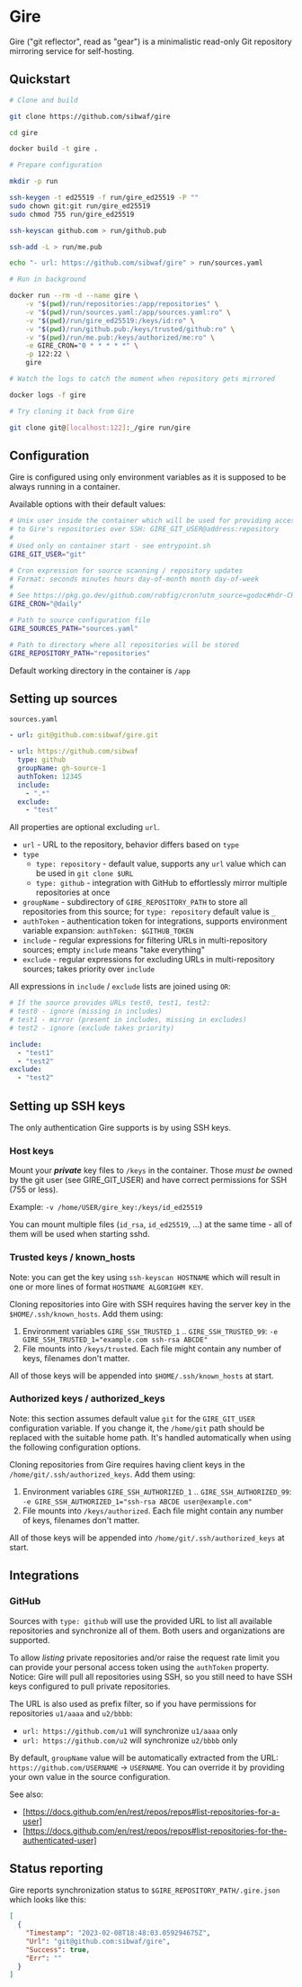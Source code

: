 # Gire

Gire ("git reflector", read as "gear") is a minimalistic read-only Git repository mirroring service for self-hosting.

## Quickstart

```sh
# Clone and build

git clone https://github.com/sibwaf/gire

cd gire

docker build -t gire .

# Prepare configuration

mkdir -p run

ssh-keygen -t ed25519 -f run/gire_ed25519 -P ""
sudo chown git:git run/gire_ed25519
sudo chmod 755 run/gire_ed25519

ssh-keyscan github.com > run/github.pub

ssh-add -L > run/me.pub

echo "- url: https://github.com/sibwaf/gire" > run/sources.yaml

# Run in background

docker run --rm -d --name gire \
    -v "$(pwd)/run/repositories:/app/repositories" \
    -v "$(pwd)/run/sources.yaml:/app/sources.yaml:ro" \
    -v "$(pwd)/run/gire_ed25519:/keys/id:ro" \
    -v "$(pwd)/run/github.pub:/keys/trusted/github:ro" \
    -v "$(pwd)/run/me.pub:/keys/authorized/me:ro" \
    -e GIRE_CRON="0 * * * * *" \
    -p 122:22 \
    gire

# Watch the logs to catch the moment when repository gets mirrored

docker logs -f gire

# Try cloning it back from Gire

git clone git@[localhost:122]:_/gire run/gire
```

## Configuration

Gire is configured using only environment variables as it is supposed to be always running in a container.

Available options with their default values:
```sh
# Unix user inside the container which will be used for providing access
# to Gire's repositories over SSH: GIRE_GIT_USER@address:repository
#
# Used only on container start - see entrypoint.sh
GIRE_GIT_USER="git"

# Cron expression for source scanning / repository updates
# Format: seconds minutes hours day-of-month month day-of-week
#
# See https://pkg.go.dev/github.com/robfig/cron?utm_source=godoc#hdr-CRON_Expression_Format
GIRE_CRON="@daily"

# Path to source configuration file
GIRE_SOURCES_PATH="sources.yaml"

# Path to directory where all repositories will be stored
GIRE_REPOSITORY_PATH="repositories"
```

Default working directory in the container is `/app`

## Setting up sources

`sources.yaml`
```yaml
- url: git@github.com:sibwaf/gire.git

- url: https://github.com/sibwaf
  type: github
  groupName: gh-source-1
  authToken: 12345
  include:
    - ".*"
  exclude:
    - "test"
```

All properties are optional excluding `url`.

- `url` - URL to the repository, behavior differs based on `type`
- `type`
  - `type: repository` - default value, supports any `url` value which can be used in `git clone $URL`
  - `type: github` - integration with GitHub to effortlessly mirror multiple repositories at once
- `groupName` - subdirectory of `GIRE_REPOSITORY_PATH` to store all repositories from this source; for `type: repository` default value is `_`
- `authToken` - authentication token for integrations, supports environment variable expansion: `authToken: $GITHUB_TOKEN`
- `include` - regular expressions for filtering URLs in multi-repository sources; empty `include` means "take everything"
- `exclude` - regular expressions for excluding URLs in multi-repository sources; takes priority over `include`

All expressions in `include` / `exclude` lists are joined using `OR`:
```yaml
# If the source provides URLs test0, test1, test2:
# test0 - ignore (missing in includes)
# test1 - mirror (present in includes, missing in excludes)
# test2 - ignore (exclude takes priority)

include:
  - "test1"
  - "test2"
exclude:
  - "test2"
```

## Setting up SSH keys

The only authentication Gire supports is by using SSH keys.

### Host keys

Mount your ***private*** key files to `/keys` in the container. Those *must be* owned by the git user (see GIRE_GIT_USER) and have correct permissions for SSH (755 or less).

Example: `-v /home/USER/gire_key:/keys/id_ed25519`

You can mount multiple files (`id_rsa`, `id_ed25519`, ...) at the same time - all of them will be used when starting sshd.

### Trusted keys / known_hosts

Note: you can get the key using `ssh-keyscan HOSTNAME` which will result in one or more lines of format `HOSTNAME ALGORIGHM KEY`.

Cloning repositories into Gire with SSH requires having the server key in the `$HOME/.ssh/known_hosts`. Add them using:
1. Environment variables `GIRE_SSH_TRUSTED_1` .. `GIRE_SSH_TRUSTED_99`: `-e GIRE_SSH_TRUSTED_1="example.com ssh-rsa ABCDE"`
2. File mounts into `/keys/trusted`. Each file might contain any number of keys, filenames don't matter.

All of those keys will be appended into `$HOME/.ssh/known_hosts` at start.

### Authorized keys / authorized_keys

Note: this section assumes default value `git` for the `GIRE_GIT_USER` configuration variable. If you change it, the `/home/git` path should be replaced with the suitable home path. It's handled automatically when using the following configuration options.

Cloning repositories from Gire requires having client keys in the `/home/git/.ssh/authorized_keys`. Add them using:
1. Environment variables `GIRE_SSH_AUTHORIZED_1` .. `GIRE_SSH_AUTHORIZED_99`: `-e GIRE_SSH_AUTHORIZED_1="ssh-rsa ABCDE user@example.com"`
2. File mounts into `/keys/authorized`. Each file might contain any number of keys, filenames don't matter.

All of those keys will be appended into `/home/git/.ssh/authorized_keys` at start.

## Integrations

### GitHub

Sources with `type: github` will use the provided URL to list all available repositories and synchronize all of them. Both users and organizations are supported.

To allow *listing* private repositories and/or raise the request rate limit you can provide your personal access token using the `authToken` property. Notice: Gire will pull all repositories using SSH, so you still need to have SSH keys configured to pull private repositories.

The URL is also used as prefix filter, so if you have permissions for repositories `u1/aaaa` and `u2/bbbb`:
- `url: https://github.com/u1` will synchronize `u1/aaaa` only
- `url: https://github.com/u2` will synchronize `u2/bbbb` only

By default, `groupName` value will be automatically extracted from the URL: `https://github.com/USERNAME` -> `USERNAME`. You can override it by providing your own value in the source configuration.

See also:
- [https://docs.github.com/en/rest/repos/repos#list-repositories-for-a-user]
- [https://docs.github.com/en/rest/repos/repos#list-repositories-for-the-authenticated-user]

## Status reporting

Gire reports synchronization status to `$GIRE_REPOSITORY_PATH/.gire.json` which looks like this:

```json
[
  {
    "Timestamp": "2023-02-08T18:48:03.059294675Z",
    "Url": "git@github.com:sibwaf/gire",
    "Success": true,
    "Err": ""
  }
]
```
